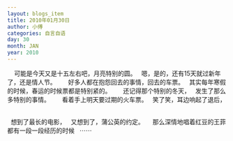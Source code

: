 ```yaml
---
layout: blogs_item
title: 2010年01月30日
author: 小傅
categories: 自言自语
day: 30
month: JAN
year: 2010
---
```




&nbsp;
&nbsp; 可能是今天又是十五左右吧，月亮特别的圆。
&nbsp; 嗯，是的，还有15天就过新年了，还是情人节。
&nbsp;
&nbsp;
&nbsp; 好多人都在抱怨回去的事情，回去的车票。
&nbsp; 其实每年寒假的时候，春运的时候票都是特别紧的。
&nbsp;
&nbsp;
&nbsp; 还记得那个特别的冬天，
&nbsp; 发生了那么多特别的事情。
&nbsp;
&nbsp;
&nbsp; 看着手上明天要过期的火车票。
&nbsp; 笑了笑，耳边响起了退后，
&nbsp;

&nbsp; 想到了最长的电影，
&nbsp; 又想到了，蒲公英的约定。
&nbsp;
&nbsp; 那么深情地唱着红豆的王菲都有一段一段经历的时候
&nbsp; ⋯⋯


